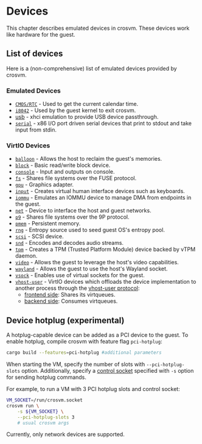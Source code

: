# Devices

This chapter describes emulated devices in crosvm. These devices work like hardware for the guest.

## List of devices

Here is a (non-comprehensive) list of emulated devices provided by crosvm.

### Emulated Devices

- [`CMOS/RTC`] - Used to get the current calendar time.
- [`i8042`] - Used by the guest kernel to exit crosvm.
- [usb] - xhci emulation to provide USB device passthrough.
- [`serial`] - x86 I/O port driven serial devices that print to stdout and take input from stdin.

### VirtIO Devices

- [`balloon`] - Allows the host to reclaim the guest's memories.
- [`block`] - Basic read/write block device.
- [`console`] - Input and outputs on console.
- [`fs`] - Shares file systems over the FUSE protocol.
- [`gpu`] - Graphics adapter.
- [`input`] - Creates virtual human interface devices such as keyboards.
- [`iommu`] - Emulates an IOMMU device to manage DMA from endpoints in the guest.
- [`net`] - Device to interface the host and guest networks.
- [`p9`] - Shares file systems over the 9P protocol.
- [`pmem`] - Persistent memory.
- [`rng`] - Entropy source used to seed guest OS's entropy pool.
- [`scsi`] - SCSI device.
- [`snd`] - Encodes and decodes audio streams.
- [`tpm`] - Creates a TPM (Trusted Platform Module) device backed by vTPM daemon.
- [`video`] - Allows the guest to leverage the host's video capabilities.
- [`wayland`] - Allows the guest to use the host's Wayland socket.
- [`vsock`] - Enables use of virtual sockets for the guest.
- [`vhost-user`] - VirtIO devices which offloads the device implementation to another process
  through the [vhost-user protocol]:
  - [frontend side]: Shares its virtqueues.
  - [backend side]: Consumes virtqueues.

## Device hotplug (experimental)

A hotplug-capable device can be added as a PCI device to the guest. To enable hotplug, compile
crosvm with feature flag `pci-hotplug`:

```sh
cargo build --features=pci-hotplug #additional parameters
```

When starting the VM, specify the number of slots with `--pci-hotplug-slots` option. Additionally,
specify a [control socket](../architecture/overview.md#the-vm-control-sockets) specified with `-s`
option for sending hotplug commands.

For example, to run a VM with 3 PCI hotplug slots and control socket:

```sh
VM_SOCKET=/run/crosvm.socket
crosvm run \
    -s ${VM_SOCKET} \
    --pci-hotplug-slots 3
    # usual crosvm args
```

Currently, only network devices are supported.

[backend side]: https://chromium.googlesource.com/crosvm/crosvm/+/refs/heads/main/devices/src/virtio/vhost_user_backend/
[frontend side]: https://chromium.googlesource.com/crosvm/crosvm/+/refs/heads/main/devices/src/virtio/vhost_user_frontend/
[usb]: usb.md
[vhost-user protocol]: https://qemu.readthedocs.io/en/latest/interop/vhost-user.html
[`balloon`]: balloon.md
[`block`]: block.md
[`cmos/rtc`]: https://chromium.googlesource.com/crosvm/crosvm/+/refs/heads/main/devices/src/cmos.rs
[`console`]: https://chromium.googlesource.com/crosvm/crosvm/+/refs/heads/main/devices/src/virtio/console.rs
[`fs`]: https://chromium.googlesource.com/crosvm/crosvm/+/refs/heads/main/devices/src/virtio/fs/
[`gpu`]: https://chromium.googlesource.com/crosvm/crosvm/+/refs/heads/main/devices/src/virtio/gpu/
[`i8042`]: https://chromium.googlesource.com/crosvm/crosvm/+/refs/heads/main/devices/src/i8042.rs
[`input`]: input.md
[`iommu`]: https://chromium.googlesource.com/crosvm/crosvm/+/refs/heads/main/devices/src/virtio/iommu.rs
[`net`]: net.md
[`p9`]: https://chromium.googlesource.com/crosvm/crosvm/+/refs/heads/main/devices/src/virtio/p9.rs
[`pmem`]: pmem/README.md
[`rng`]: https://chromium.googlesource.com/crosvm/crosvm/+/refs/heads/main/devices/src/virtio/rng.rs
[`scsi`]: scsi.md
[`serial`]: https://chromium.googlesource.com/crosvm/crosvm/+/refs/heads/main/devices/src/serial.rs
[`snd`]: https://chromium.googlesource.com/crosvm/crosvm/+/refs/heads/main/devices/src/virtio/snd/
[`tpm`]: https://chromium.googlesource.com/crosvm/crosvm/+/refs/heads/main/devices/src/virtio/tpm.rs
[`vhost-user`]: vhost_user.md
[`video`]: video.md
[`vsock`]: https://chromium.googlesource.com/crosvm/crosvm/+/refs/heads/main/devices/src/virtio/vhost/vsock.rs
[`wayland`]: wayland.md
